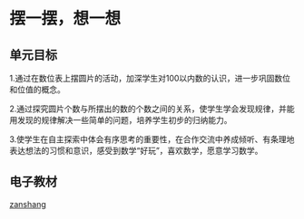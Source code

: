 # 摆一摆，想一想

## 单元目标

1.通过在数位表上摆圆片的活动，加深学生对100以内数的认识，进一步巩固数位和位值的概念。

2.通过探究圆片个数与所摆出的数的个数之间的关系，使学生学会发现规律，并能用发现的规律解决一些简单的问题，培养学生初步的归纳能力。

3.使学生在自主探索中体会有序思考的重要性，在合作交流中养成倾听、有条理地表达想法的习惯和意识，感受到数学“好玩”，喜欢数学，愿意学习数学。

## 电子教材

<Ebook grade="xxsx1b" :pages="51" :paged="51" ></Ebook>

[zanshang](../res/zanshang.md ':include')